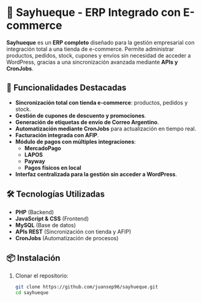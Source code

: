 # 🏪 Sayhueque - ERP Integrado con E-commerce

**Sayhueque** es un **ERP completo** diseñado para la gestión empresarial con integración total a una tienda de e-commerce. Permite administrar productos, pedidos, stock, cupones y envíos sin necesidad de acceder a WordPress, gracias a una sincronización avanzada mediante **APIs y CronJobs**.

## 🚀 Funcionalidades Destacadas

- **Sincronización total con tienda e-commerce**: productos, pedidos y stock.
- **Gestión de cupones de descuento y promociones**.
- **Generación de etiquetas de envío de Correo Argentino**.
- **Automatización mediante CronJobs** para actualización en tiempo real.
- **Facturación integrada con AFIP**.
- **Módulo de pagos con múltiples integraciones**:
  - **MercadoPago**
  - **LAPOS**
  - **Payway**
  - **Pagos físicos en local**
- **Interfaz centralizada para la gestión sin acceder a WordPress**.

## 🛠️ Tecnologías Utilizadas

- **PHP** (Backend)
- **JavaScript & CSS** (Frontend)
- **MySQL** (Base de datos)
- **APIs REST** (Sincronización con tienda y AFIP)
- **CronJobs** (Automatización de procesos)

## 📦 Instalación

1. Clonar el repositorio:
   ```bash
   git clone https://github.com/juansep96/sayhueque.git
   cd sayhueque

